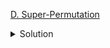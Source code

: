 [D. Super-Permutation](https://codeforces.com/contest/1822/problem/D)

<details><summary>Solution</summary>

![](../../../assets/1822D.png)

</details>
